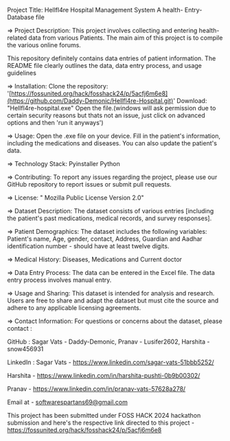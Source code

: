 Project Title:  Hellfl4re Hospital Management System 
A health- Entry-Database file

=> Project Description: This project involves collecting and entering health-related data from various Patients. The main aim of this project is to compile the various online forums.

This repository definitely contains data entries of patient information. The README file clearly outlines the data, data entry process, and usage guidelines


=> Installation:
Clone the repository: '[https://fossunited.org/hack/fosshack24/p/5acfj6m6e8](https://github.com/Daddy-Demonic/Hellfl4re-Hospital.git)'
Download: "Hellfl4re-hospital.exe" 
Open the file.(windows will ask permission due to certain security reasons but thats not an issue, just click on advanced options and then 'run it anyways')

=> Usage:
Open the .exe file on your device.
Fill in the patient's information, including the medications and diseases.
You can also update the patient's data.

=> Technology Stack:
Pyinstaller
Python 

=> Contributing:
To report any issues regarding the project, please use our GitHub repository to report issues or submit pull requests.

=> License: " Mozilla Public License Version 2.0"

=> Dataset Description: The dataset consists of various entries [including the patient's past medications, medical records, and survey responses].

=> Patient Demographics:
 The dataset includes the following variables:
 Patient's name, 
 Age,
 gender,
 contact, 
 Address,
 Guardian and
 Aadhar identification number - should have at least twelve digits.

=> Medical History:
 Diseases,
 Medications and
 Current doctor

=> Data Entry Process: The data can be entered in the Excel file. The data entry process involves manual entry.

=> Usage and Sharing:
This dataset is intended for analysis and research. Users are free to share and adapt the dataset but must cite the source and adhere to any applicable licensing agreements.


=> Contact Information:
For questions or concerns about the dataset, please contact :

GitHub :
Sagar Vats - Daddy-Demonic, 
Pranav - Lusifer2602, 
Harshita - snow456931

LinkedIn :
Sagar Vats - https://www.linkedin.com/sagar-vats-51bbb5252/ 

Harshita - https://www.linkedin.com/in/harshita-pushti-0b9b00302/

Pranav - https://www.linkedin.com/in/pranav-vats-57628a278/

Email at - softwarespartans69@gmail.com

This project has been submitted under FOSS HACK 2024 hackathon submission and here's the respective link directed to this project - https://fossunited.org/hack/fosshack24/p/5acfj6m6e8
